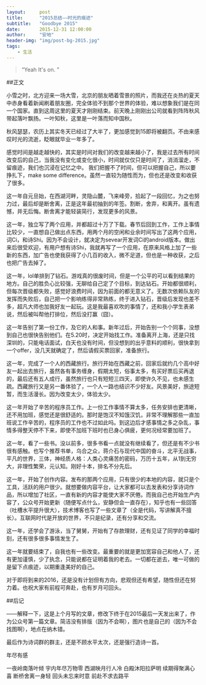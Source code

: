 ```yaml
---
layout:     post
title:      "2015总结——时光的痕迹"
subtitle:   "Goodbye 2015"
date:       2015-12-31 12:00:00
author:     "安地"
header-img: "img/post-bg-2015.jpg"
tags:
    - 生活
---
```


> “Yeah It's on. ”

##正文

小雪之时，北方迎来一场大雪，北京的朋友晒着雪景的照片，而我还在炎热的夏天中赤身看着新闻刷着朋友圈，完全体验不到那个世界的体验，难以想象我们是在同一个国家。直到这周这里的夏天才刚刚结束。前天晚上刚刚出公司就看到阵阵秋风带起落叶飘扬。一叶知秋，这里是一叶落而知中国秋。

秋风瑟瑟，农历上其实冬天已经过了大半了，更加感觉到15即将被翻页。不由来感叹时光的流逝，眨眼就毕业一年多了。

感觉时间是越走越快的，其实是时间对我们的改变越来越小了，我是过去所有时间改变后的自己，当我没有变化或变化很小，时间就仅仅只是时间了，消消溜走，不留痕迹，我们也沉浸在记忆之中。 我们把握不了时间，但可以把握自己，所以要挣扎下，make some difference。虽然一直较为随性而为，但也还是改变和收获了很多。

这一年自元旦始，在西湖河畔，灵隐山麓，飞来峰旁，拾起了一段回忆，为之也努力过，最后却是断舍离，正是这年最初抽到的年签。割断，舍弃，和离开。虽有遗憾，并无后悔。断舍离才能轻装简行，发现更多的风景。

这一年，独立写了两个应用，并都超过十万了下载。春节后回到工作，工作上事情比较少，一直想自己做出点东西，用两个月的空闲和业余时间写出了这两个应用，词Ci，和诗Shi。因为不会设计，就决定为sevear开发词Ci的android版本。做出来后很受欢迎，有用户想有诗Shi，我就再写了一个应用，在原来风格上加了一些新的东西，加广告也使我获得了小几百的收入，微不足道，但也是一种收获，之后也把广告去掉了。

这一年，lol单排到了钻石。游戏真的很废时间，但是一个公平的可以看到结果的地方。自己的胜负心比较强，无聊给自己定了个目标，到达钻石。开始都很顺利，但每次晋级都失败，感觉好浪费时间，因为前面的都无意义了。无数次依赖队友的发挥而失败后，自己把一个影响练得非常熟练，终于进入钻石，晋级后发现也差不多，超凡大师也加我好友一起玩。这是我最喜欢吹的事情了，还和我小学生表弟说，然后被叫帮他打排位，然后没打赢（囧）。

这一年告别了第一份工作，及它的人和事。新年过后，开始告别一个个同事，没想到自己也很快告别他们。在5.20时，决定开始找工作。准备离开上海，还是只找深圳的，只能电话面试，白天也没有时间，但没想到的出乎意料的顺利，很快拿到一个offer，没几天就确定了，然后请假买票回家，准备旅行。

这一年，完成了一个人的西藏旅行。旅行开始在西藏之前，回家后就约几个高中好友一起出去旅行，虽然各有事务缠身，假期太短，俗事太多，有买好票后买再退的，最后还有五人成行，虽然旅行也只有短短三四天，即使许久不见，也未感生疏。西藏旅行又是另一番体验了，一个人一路也结识不少好友。风景美好，旅途短暂，而生活漫长。因为改变太少，体验太少。

这一年开始了辛苦的程序员工作。上一份工作事情不算太多，任务安排也更清晰，还不用加班，感觉还是很舒适的。那时是饱汉不知饿汉饥，非常不理解那些一直加班说工作辛苦的，程序员的工作也不过如此吗。到这边后才感事情之多之杂乱，事情多得整天停不下来，即使不加班下班时也已身心俱疲，更何况经常要加班了。

这一年，看了一些书。没以前多，很多书看一点就没有继续看了，但还是有不少书很有感触。也写个推荐书单，乌合之众，蒋介石与现代中国的奋斗，北平无战事，平凡的世界，三体，神经质人格：人类心灵痛苦的密码，万历十五年，从1到无穷大，非理性繁荣，元认知。刚好十本，排名不分先后。

这一年，开始了创作内容。发布的那两个应用，只有很少的本地的内容，就只是个工具，活跃的用户很少。就想要做内容平台，让大家都可以去发表和分享诗词作品，所以增加了社区，一直有新的内容才能使大家不厌倦。而我自己也开始生产内容了，公众号开始更新（随便写点什么，安静但会一直存在），知乎也有一些回答（吐槽水平提升很大），技术博客也写了一些文章了（全是代码，写讲解真不擅长）。互联网时代是开放的世界，不只是纪录，还有分享和交流。

这一年，还学会了游泳，当了舅舅，开始有了存款理财，还有见证了同学的幸福时刻，还有很多很多事情发生了。

这一年就要结束了，自我也有一些改变。最重要的就是更加宽容自己和他人了，还有更加谨慎，少了执念，只能说都在证明着我的老去。一切都在逝去，唯一可做的是留下点痕迹，以期重逢美好的自己。

对于即将到来的2016，还是没有计划但有方向，悲观但还有希望，随性但还在努力着。也祝大家有前程可奔赴，也有岁月可回头。


##后记

——解释一下，这是上个月写的文章，修改下终于在2015最后一天发出来了，作为公众号第一篇文章。简洁没有排版（因为不会啊），图片也是自己的（因为不会找图啊），地点在纳木错。

最后作为诗词群的群主，还是不顾水平太次，还是强行造诗一首。

年尽有感

一夜岭南落叶倾 宇内年尽万物零
西湖映月行人冷 白殿沐阳拉萨明
续期得聚满心喜 断桥舍离一身轻 
回头未忘来时意 前赴不求去路平